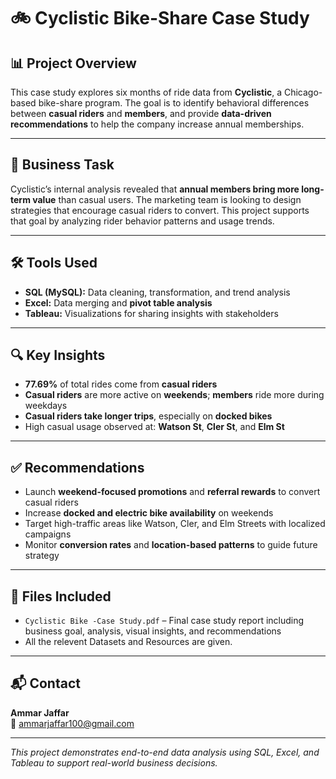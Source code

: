 # 🚲 Cyclistic Bike-Share Case Study

## 📊 Project Overview

This case study explores six months of ride data from **Cyclistic**, a Chicago-based bike-share program. The goal is to identify behavioral differences between **casual riders** and **members**, and provide **data-driven recommendations** to help the company increase annual memberships.

---

## 🎯 Business Task

Cyclistic’s internal analysis revealed that **annual members bring more long-term value** than casual users. The marketing team is looking to design strategies that encourage casual riders to convert. This project supports that goal by analyzing rider behavior patterns and usage trends.

---

## 🛠 Tools Used

- **SQL (MySQL):** Data cleaning, transformation, and trend analysis  
- **Excel:** Data merging and **pivot table analysis**  
- **Tableau:** Visualizations for sharing insights with stakeholders  

---

## 🔍 Key Insights

- **77.69%** of total rides come from **casual riders**
- **Casual riders** are more active on **weekends**; **members** ride more during weekdays
- **Casual riders take longer trips**, especially on **docked bikes**
- High casual usage observed at: **Watson St**, **Cler St**, and **Elm St**

---

## ✅ Recommendations

- Launch **weekend-focused promotions** and **referral rewards** to convert casual riders  
- Increase **docked and electric bike availability** on weekends  
- Target high-traffic areas like Watson, Cler, and Elm Streets with localized campaigns  
- Monitor **conversion rates** and **location-based patterns** to guide future strategy

---

## 📁 Files Included

- `Cyclistic Bike -Case Study.pdf` – Final case study report including business goal, analysis, visual insights, and recommendations
- All the relevent Datasets and Resources are given. 

---

## 📬 Contact

**Ammar Jaffar**  
📧 ammarjaffar100@gmail.com  

---

*This project demonstrates end-to-end data analysis using SQL, Excel, and Tableau to support real-world business decisions.*
